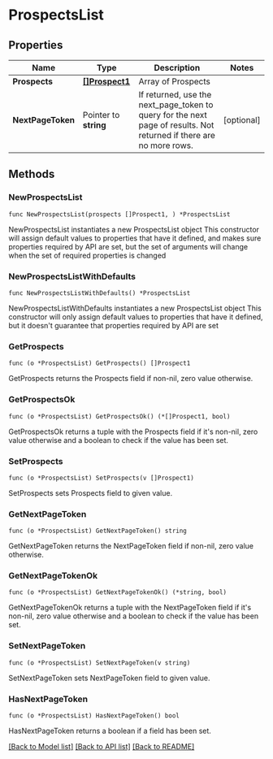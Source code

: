 # ProspectsList

## Properties

Name | Type | Description | Notes
------------ | ------------- | ------------- | -------------
**Prospects** | [**[]Prospect1**](Prospect1.md) | Array of Prospects | 
**NextPageToken** | Pointer to **string** | If returned, use the next_page_token to query for the next page of results. Not returned if there are no more rows. | [optional] 

## Methods

### NewProspectsList

`func NewProspectsList(prospects []Prospect1, ) *ProspectsList`

NewProspectsList instantiates a new ProspectsList object
This constructor will assign default values to properties that have it defined,
and makes sure properties required by API are set, but the set of arguments
will change when the set of required properties is changed

### NewProspectsListWithDefaults

`func NewProspectsListWithDefaults() *ProspectsList`

NewProspectsListWithDefaults instantiates a new ProspectsList object
This constructor will only assign default values to properties that have it defined,
but it doesn't guarantee that properties required by API are set

### GetProspects

`func (o *ProspectsList) GetProspects() []Prospect1`

GetProspects returns the Prospects field if non-nil, zero value otherwise.

### GetProspectsOk

`func (o *ProspectsList) GetProspectsOk() (*[]Prospect1, bool)`

GetProspectsOk returns a tuple with the Prospects field if it's non-nil, zero value otherwise
and a boolean to check if the value has been set.

### SetProspects

`func (o *ProspectsList) SetProspects(v []Prospect1)`

SetProspects sets Prospects field to given value.


### GetNextPageToken

`func (o *ProspectsList) GetNextPageToken() string`

GetNextPageToken returns the NextPageToken field if non-nil, zero value otherwise.

### GetNextPageTokenOk

`func (o *ProspectsList) GetNextPageTokenOk() (*string, bool)`

GetNextPageTokenOk returns a tuple with the NextPageToken field if it's non-nil, zero value otherwise
and a boolean to check if the value has been set.

### SetNextPageToken

`func (o *ProspectsList) SetNextPageToken(v string)`

SetNextPageToken sets NextPageToken field to given value.

### HasNextPageToken

`func (o *ProspectsList) HasNextPageToken() bool`

HasNextPageToken returns a boolean if a field has been set.


[[Back to Model list]](../README.md#documentation-for-models) [[Back to API list]](../README.md#documentation-for-api-endpoints) [[Back to README]](../README.md)


